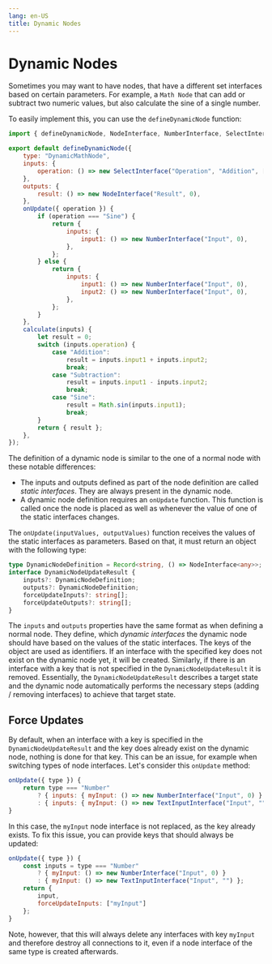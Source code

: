 ```yaml
---
lang: en-US
title: Dynamic Nodes
---
```


<script setup>
import ApiLink from "../components/ApiLink.vue";
</script>

# Dynamic Nodes

Sometimes you may want to have nodes, that have a different set interfaces based on certain parameters.
For example, a `Math Node` that can add or subtract two numeric values, but also calculate the sine of a single number.

To easily implement this, you can use the <code><ApiLink type="functions" module="@starker-xp/baklavajs-core" name="defineDynamicNode">defineDynamicNode</ApiLink></code> function:

```js
import { defineDynamicNode, NodeInterface, NumberInterface, SelectInterface } from "@starker-xp/baklavajs";

export default defineDynamicNode({
    type: "DynamicMathNode",
    inputs: {
        operation: () => new SelectInterface("Operation", "Addition", ["Addition", "Subtraction", "Sine"]),
    },
    outputs: {
        result: () => new NodeInterface("Result", 0),
    },
    onUpdate({ operation }) {
        if (operation === "Sine") {
            return {
                inputs: {
                    input1: () => new NumberInterface("Input", 0),
                },
            };
        } else {
            return {
                inputs: {
                    input1: () => new NumberInterface("Input", 0),
                    input2: () => new NumberInterface("Input", 0),
                },
            };
        }
    },
    calculate(inputs) {
        let result = 0;
        switch (inputs.operation) {
            case "Addition":
                result = inputs.input1 + inputs.input2;
                break;
            case "Subtraction":
                result = inputs.input1 - inputs.input2;
                break;
            case "Sine":
                result = Math.sin(inputs.input1);
                break;
        }
        return { result };
    },
});
```

The definition of a dynamic node is similar to the one of a normal node with these notable differences:

-   The inputs and outputs defined as part of the node definition are called _static interfaces_. They are always present in the dynamic node.
-   A dynamic node definition requires an `onUpdate` function. This function is called once the node is placed as well as whenever the value of one of the static interfaces changes.

The `onUpdate(inputValues, outputValues)` function receives the values of the static interfaces as parameters. Based on that, it must return an object with the following type:

```ts
type DynamicNodeDefinition = Record<string, () => NodeInterface<any>>;
interface DynamicNodeUpdateResult {
    inputs?: DynamicNodeDefinition;
    outputs?: DynamicNodeDefinition;
    forceUpdateInputs?: string[];
    forceUpdateOutputs?: string[];
}
```

The `inputs` and `outputs` properties have the same format as when defining a normal node.
They define, which _dynamic interfaces_ the dynamic node should have based on the values of the static interfaces.
The keys of the object are used as identifiers.
If an interface with the specified key does not exist on the dynamic node yet, it will be created.
Similarly, if there is an interface with a key that is not specified in the `DynamicNodeUpdateResult` it is removed.
Essentially, the `DynamicNodeUpdateResult` describes a target state and the dynamic node automatically performs the necessary steps (adding / removing interfaces) to achieve that target state.

## Force Updates

By default, when an interface with a key is specified in the `DynamicNodeUpdateResult` and the key does already exist on the dynamic node, nothing is done for that key.
This can be an issue, for example when switching types of node interfaces.
Let's consider this `onUpdate` method:

```js
onUpdate({ type }) {
    return type === "Number"
        ? { inputs: { myInput: () => new NumberInterface("Input", 0) } }
        : { inputs: { myInput: () => new TextInputInterface("Input", "") } };
}
```

In this case, the `myInput` node interface is not replaced, as the key already exists.
To fix this issue, you can provide keys that should always be updated:

```js
onUpdate({ type }) {
    const inputs = type === "Number"
        ? { myInput: () => new NumberInterface("Input", 0) }
        : { myInput: () => new TextInputInterface("Input", "") };
    return {
        input,
        forceUpdateInputs: ["myInput"]
    };
}
```

Note, however, that this will always delete any interfaces with key `myInput` and therefore destroy all connections to it, even if a node interface of the same type is created afterwards.
